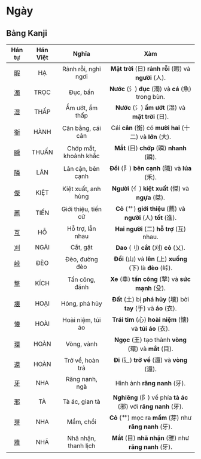 # Ngày

## Bảng Kanji

| Hán tự | Hán Việt | Nghĩa | Xàm |
| :---: | :---: | :---: | :---: |
| [<span class="stroke-order">暇</span>](https://mazii.net/vi-VN/search/kanji/javi/%E6%9A%87) | HẠ | Rảnh rỗi, nghỉ ngơi | **Mặt trời** (日) **rảnh rỗi** (暇) và **người** (人). |
| [<span class="stroke-order">濁</span>](https://mazii.net/vi-VN/search/kanji/javi/%E6%BF%81) | TRỌC | Đục, bẩn | **Nước** (氵) **đục** (濁) và **cá** (魚) trong bùn. |
| [<span class="stroke-order">湿</span>](https://mazii.net/vi-VN/search/kanji/javi/%E6%B9%BF) | THẤP | Ẩm ướt, ẩm thấp | **Nước** (氵) **ẩm ướt** (湿) và **mặt trời** (日). |
| [<span class="stroke-order">衡</span>](https://mazii.net/vi-VN/search/kanji/javi/%E8%A1%A1) | HÀNH | Cân bằng, cái cân | Cái **cân** (衡) có **mười hai** (十二) và **lớn** (大). |
| [<span class="stroke-order">瞬</span>](https://mazii.net/vi-VN/search/kanji/javi/%E7%9E%AC) | THUẤN | Chớp mắt, khoảnh khắc | **Mắt** (目) **chớp** (瞬) **nhanh** (瞬). |
| [<span class="stroke-order">隣</span>](https://mazii.net/vi-VN/search/kanji/javi/%E9%9A%A3) | LÂN | Lân cận, bên cạnh | **Đồi** (阝) **bên cạnh** (隣) và **lúa** (禾). |
| [<span class="stroke-order">傑</span>](https://mazii.net/vi-VN/search/kanji/javi/%E5%82%91) | KIỆT | Kiệt xuất, anh hùng | **Người** (亻) **kiệt xuất** (傑) và **ngựa** (桀). |
| [<span class="stroke-order">薦</span>](https://mazii.net/vi-VN/search/kanji/javi/%E8%96%A6) | TIẾN | Giới thiệu, tiến cử | **Cỏ** (艹) **giới thiệu** (薦) và **người** (人) **tốt** (進). |
| [<span class="stroke-order">互</span>](https://mazii.net/vi-VN/search/kanji/javi/%E4%BA%92) | HỖ | Hỗ trợ, lẫn nhau | **Hai người** (二) **hỗ trợ** (互) nhau. |
| [<span class="stroke-order">刈</span>](https://mazii.net/vi-VN/search/kanji/javi/%E5%88%88) | NGẢI | Cắt, gặt | **Dao** (刂) **cắt** (刈) **cỏ** (乂). |
| [<span class="stroke-order">峠</span>](https://mazii.net/vi-VN/search/kanji/javi/%E5%B3%A0) | ĐÈO | Đèo, đường đèo | **Đồi** (山) và **lên** (上) **xuống** (下) là **đèo** (峠). |
| [<span class="stroke-order">撃</span>](https://mazii.net/vi-VN/search/kanji/javi/%E6%92%83) | KÍCH | Tấn công, đánh | **Xe** (車) **tấn công** (撃) và **sức mạnh** (殳). |
| [<span class="stroke-order">壊</span>](https://mazii.net/vi-VN/search/kanji/javi/%E5%A3%8A) | HOẠI | Hỏng, phá hủy | **Đất** (土) bị **phá hủy** (壊) bởi **tay** (手) và **áo** (衣). |
| [<span class="stroke-order">懐</span>](https://mazii.net/vi-VN/search/kanji/javi/%E6%87%90) | HOÀI | Hoài niệm, túi áo | **Trái tim** (心) **hoài niệm** (懐) và **túi áo** (衣). |
| [<span class="stroke-order">環</span>](https://mazii.net/vi-VN/search/kanji/javi/%E7%92%B0) | HOÀN | Vòng, vành | **Ngọc** (王) tạo thành **vòng** (環) và **mắt** (目). |
| [<span class="stroke-order">還</span>](https://mazii.net/vi-VN/search/kanji/javi/%E9%82%84) | HOÀN | Trở về, hoàn trả | **Đi** (辶) **trở về** (還) và **vòng** (還). |
| [<span class="stroke-order">牙</span>](https://mazii.net/vi-VN/search/kanji/javi/%E7%89%99) | NHA | Răng nanh, ngà | Hình ảnh **răng nanh** (牙). |
| [<span class="stroke-order">邪</span>](https://mazii.net/vi-VN/search/kanji/javi/%E9%82%AA) | TÀ | Tà ác, gian tà | **Nghiêng** (阝) về phía **tà ác** (邪) với **răng nanh** (牙). |
| [<span class="stroke-order">芽</span>](https://mazii.net/vi-VN/search/kanji/javi/%E8%8A%BD) | NHA | Mầm, chồi | **Cỏ** (艹) mọc ra **mầm** (芽) như **răng nanh** (牙). |
| [<span class="stroke-order">雅</span>](https://mazii.net/vi-VN/search/kanji/javi/%E9%9B%85) | NHÃ | Nhã nhặn, thanh lịch | **Mắt** (目) **nhã nhặn** (雅) như **răng nanh** (牙). |

